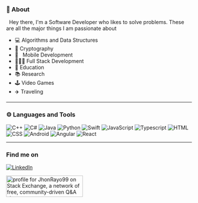 
### 🧔 About

&nbsp; Hey there, I'm a Software Developer who likes to solve problems. These are all the major things I am passionate about

- 💻 Algorithms and Data Structures
- :closed_lock_with_key: Cryptography
-  📱 &nbsp; Mobile Development
- 👨🏻‍💻 Full Stack Development
- 🏫 Education
- 📚 Research 
- 🕹️ Video Games
- ✈️ Traveling

---

### ⚙️ Languages and Tools

![C++](https://img.shields.io/badge/-C++-00599C?style=flat-square&logo=c)
![C#](https://img.shields.io/badge/-C%23-purple?style=flat-square&logo=c)
![Java](https://img.shields.io/badge/-Java-E34A86?style=flat-square&logo=java)
![Python](https://img.shields.io/badge/-Python-red?style=flat-square&logo=Python)
![Swift](https://img.shields.io/badge/-Swift-black?style=flat-square&logo=Swift)
![JavaScript](https://img.shields.io/badge/-JavaScript-black?style=flat-square&logo=javascript)
![Typescript](https://img.shields.io/badge/-Typescript-black?style=flat-square&logo=typescript)
![HTML](https://img.shields.io/badge/-HTML-E34F26?style=flat-square&logo=html5&logoColor=white)
![CSS](https://img.shields.io/badge/-CSS-1572B6?style=flat-square&logo=css3)
![Android](https://img.shields.io/badge/-Android-black?style=flat-square&logo=android)
![Angular](https://img.shields.io/badge/-Angular-red?style=flat-square&logo=angular)
![React](https://img.shields.io/badge/-React-black?style=flat-square&logo=react)

---

### Find me on


<a href="https://www.linkedin.com/in/jhon-rayo"><img src="https://img.shields.io/badge/LinkedIn--_.svg?style=social&logo=linkedin" alt="LinkedIn"></a>

<a href="https://stackexchange.com/users/17591418/jhonrayo99"><img src="https://stackexchange.com/users/flair/17591418.png" width="208" height="58" alt="profile for JhonRayo99 on Stack Exchange, a network of free, community-driven Q&amp;A sites" title="profile for JhonRayo99 on Stack Exchange, a network of free, community-driven Q&amp;A sites" /></a>
